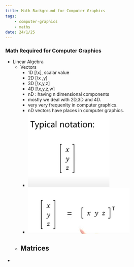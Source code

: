 ```yaml
---
title: Math Background for Computer Graphics
tags:
    - computer-graphics
    - maths 
date: 24/1/25
---
```


### Math Required for Computer Graphics 

- Linear Algebra 
    - Vectors
        - 1D [\x], scalar value
        - 2D [\x ,y]
        - 3D [\x,y,z]
        - 4D [\x,y,z,w]
        - nD : having n dimensional components 
        - mostly we deal with 2D,3D and 4D.
        - very very frequenlty in computer graphics.
        - nD vectors have places in computer graphics. 
        - ![Typical Notation](image.png)
        - ![Transposed Version](image-1.png)
    - Matrices 
        - 
- 